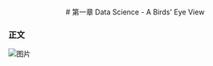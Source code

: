 <center># 第一章  Data Science - A Birds' Eye View</center>  

### 正文
![图片](https://github.com/yanjiusheng2018/dlt/blob/master/src/content/Chapter01/timg.jpg)

